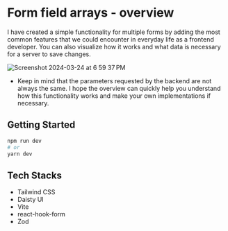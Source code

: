 # Form field arrays - overview

I have created a simple functionality for multiple forms by adding the most common features that we could encounter in everyday life as a frontend developer. You can also visualize how it works and what data is necessary for a server to save changes.

![Screenshot 2024-03-24 at 6 59 37 PM](https://github.com/nice00xt/form-field-array/assets/2046454/5b606037-fdaf-45f6-9be7-0d16fed07f5f)

- Keep in mind that the parameters requested by the backend are not always the same. I hope the overview can quickly help you understand how this functionality works and make your own implementations if necessary.

## Getting Started
```bash
npm run dev
# or
yarn dev
```

## Tech Stacks
- Tailwind CSS
- Daisty UI
- Vite
- react-hook-form
- Zod

